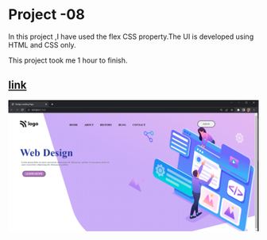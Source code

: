 # Project -08
In this project ,I have used the flex CSS property.The UI is developed using HTML and CSS only.


This project took me 1 hour to finish.

## [link](https://design-landingpage.netlify.app/)
![](./output.png)

